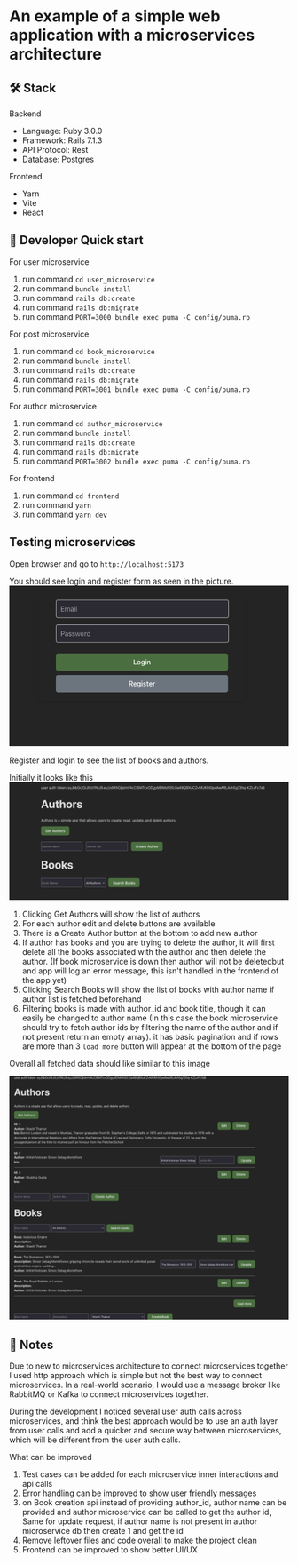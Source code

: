  # An example of a simple web application with a microservices architecture

## 🛠 Stack

Backend

- Language: Ruby 3.0.0
- Framework: Rails 7.1.3
- API Protocol: Rest
- Database: Postgres

Frontend

- Yarn
- Vite
- React

## 🚀 Developer Quick start

For user microservice

1. run command `cd user_microservice`
1. run command `bundle install`
1. run command `rails db:create`
1. run command `rails db:migrate`
1. run command `PORT=3000 bundle exec puma -C config/puma.rb`

For post microservice

1. run command `cd book_microservice`
1. run command `bundle install`
1. run command `rails db:create`
1. run command `rails db:migrate`
1. run command `PORT=3001 bundle exec puma -C config/puma.rb`

For author microservice

1. run command `cd author_microservice`
1. run command `bundle install`
1. run command `rails db:create`
1. run command `rails db:migrate`
1. run command `PORT=3002 bundle exec puma -C config/puma.rb`

For frontend

1. run command `cd frontend`
1. run command `yarn`
1. run command `yarn dev`



## Testing microservices

Open browser and go to `http://localhost:5173`

You should see login and register form as seen in the picture. 
![image](assets/login.png)

Register and login to see the list of books and authors.

Initially it looks like this
![image](assets/page_initial.png)

1. Clicking Get Authors will show the list of authors
1. For each author edit and delete buttons are available
1. There is a Create Author button at the bottom to add new author
1. If author has books and you are trying to delete the author, it will first delete all the books associated with the author and then delete the author. (If book microservice is down then author will not be deletedbut and app will log an error message, this isn't handled in the frontend of the app yet)
1. Clicking Search Books will show the list of books with author name if author list is fetched beforehand
1. Filtering books is made with author_id and book title, though it can easily be changed to author name (In this case the book microservice should try to fetch author ids by filtering the name of the author and if not present return an empty array). it has basic pagination and if rows are more than 3 `load more` button will appear at the bottom of the page


Overall all fetched data should like similar to this image

![image](assets/page_final.png)


## 📝 Notes

Due to new to microservices architecture to connect microservices together I used http approach which is simple but not the best way to connect microservices. In a real-world scenario, I would use a message broker like RabbitMQ or Kafka to connect microservices together.

During the development I noticed several user auth calls across microservices, and think the best approach would be to use an auth layer from user calls and add a quicker and secure way between microservices, which will be different from the user auth calls. 


What can be improved

1. Test cases can be added for each microservice inner interactions and api calls
1. Error handling can be improved to show user friendly messages
1. on Book creation api instead of providing author_id, author name can be provided and author microservice can be called to get the author id, Same for update request, if author name is not present in author microservice db then create 1 and get the id
1. Remove leftover files and code overall to make the project clean
1. Frontend can be improved to show better UI/UX
